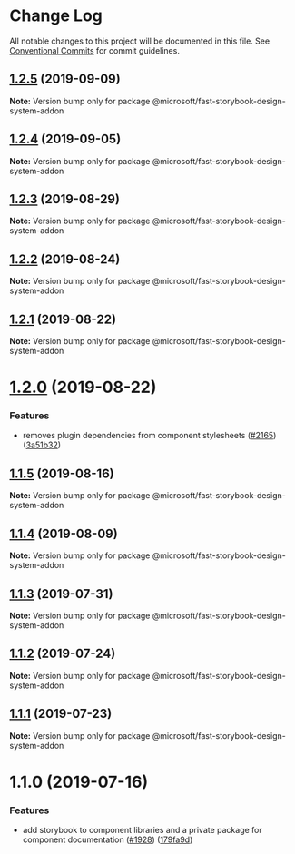 # Change Log

All notable changes to this project will be documented in this file.
See [Conventional Commits](https://conventionalcommits.org) for commit guidelines.

## [1.2.5](https://github.com/Microsoft/fast-dna/compare/@microsoft/fast-storybook-design-system-addon@1.2.4...@microsoft/fast-storybook-design-system-addon@1.2.5) (2019-09-09)

**Note:** Version bump only for package @microsoft/fast-storybook-design-system-addon





## [1.2.4](https://github.com/Microsoft/fast-dna/compare/@microsoft/fast-storybook-design-system-addon@1.2.3...@microsoft/fast-storybook-design-system-addon@1.2.4) (2019-09-05)

**Note:** Version bump only for package @microsoft/fast-storybook-design-system-addon





## [1.2.3](https://github.com/Microsoft/fast-dna/compare/@microsoft/fast-storybook-design-system-addon@1.2.2...@microsoft/fast-storybook-design-system-addon@1.2.3) (2019-08-29)

**Note:** Version bump only for package @microsoft/fast-storybook-design-system-addon





## [1.2.2](https://github.com/Microsoft/fast-dna/compare/@microsoft/fast-storybook-design-system-addon@1.2.1...@microsoft/fast-storybook-design-system-addon@1.2.2) (2019-08-24)

**Note:** Version bump only for package @microsoft/fast-storybook-design-system-addon





## [1.2.1](https://github.com/Microsoft/fast-dna/compare/@microsoft/fast-storybook-design-system-addon@1.2.0...@microsoft/fast-storybook-design-system-addon@1.2.1) (2019-08-22)

**Note:** Version bump only for package @microsoft/fast-storybook-design-system-addon





# [1.2.0](https://github.com/Microsoft/fast-dna/compare/@microsoft/fast-storybook-design-system-addon@1.1.5...@microsoft/fast-storybook-design-system-addon@1.2.0) (2019-08-22)


### Features

* removes plugin dependencies from component stylesheets ([#2165](https://github.com/Microsoft/fast-dna/issues/2165)) ([3a51b32](https://github.com/Microsoft/fast-dna/commit/3a51b32))





## [1.1.5](https://github.com/Microsoft/fast-dna/compare/@microsoft/fast-storybook-design-system-addon@1.1.4...@microsoft/fast-storybook-design-system-addon@1.1.5) (2019-08-16)

**Note:** Version bump only for package @microsoft/fast-storybook-design-system-addon





## [1.1.4](https://github.com/Microsoft/fast-dna/compare/@microsoft/fast-storybook-design-system-addon@1.1.3...@microsoft/fast-storybook-design-system-addon@1.1.4) (2019-08-09)

**Note:** Version bump only for package @microsoft/fast-storybook-design-system-addon





## [1.1.3](https://github.com/Microsoft/fast-dna/compare/@microsoft/fast-storybook-design-system-addon@1.1.2...@microsoft/fast-storybook-design-system-addon@1.1.3) (2019-07-31)

**Note:** Version bump only for package @microsoft/fast-storybook-design-system-addon





## [1.1.2](https://github.com/Microsoft/fast-dna/compare/@microsoft/fast-storybook-design-system-addon@1.1.1...@microsoft/fast-storybook-design-system-addon@1.1.2) (2019-07-24)

**Note:** Version bump only for package @microsoft/fast-storybook-design-system-addon





## [1.1.1](https://github.com/Microsoft/fast-dna/compare/@microsoft/fast-storybook-design-system-addon@1.1.0...@microsoft/fast-storybook-design-system-addon@1.1.1) (2019-07-23)

**Note:** Version bump only for package @microsoft/fast-storybook-design-system-addon





# 1.1.0 (2019-07-16)


### Features

* add storybook to component libraries and a private package for component documentation ([#1928](https://github.com/Microsoft/fast-dna/issues/1928)) ([179fa9d](https://github.com/Microsoft/fast-dna/commit/179fa9d))
